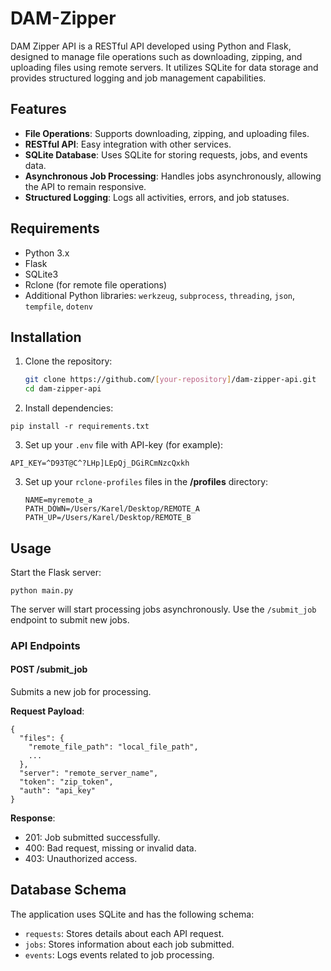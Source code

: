 
# DAM-Zipper

DAM Zipper API is a RESTful API developed using Python and Flask, designed to manage file operations such as downloading, zipping, and uploading files using remote servers. It utilizes SQLite for data storage and provides structured logging and job management capabilities.

## Features

- **File Operations**: Supports downloading, zipping, and uploading files.
- **RESTful API**: Easy integration with other services.
- **SQLite Database**: Uses SQLite for storing requests, jobs, and events data.
- **Asynchronous Job Processing**: Handles jobs asynchronously, allowing the API to remain responsive.
- **Structured Logging**: Logs all activities, errors, and job statuses.

## Requirements

- Python 3.x
- Flask
- SQLite3
- Rclone (for remote file operations)
- Additional Python libraries: `werkzeug`, `subprocess`, `threading`, `json`, `tempfile`, `dotenv`

## Installation

1. Clone the repository:
   ```bash
   git clone https://github.com/[your-repository]/dam-zipper-api.git
   cd dam-zipper-api
   ```

2. Install dependencies:
```
pip install -r requirements.txt
```

3. Set up your `.env` file with API-key (for example):
```
API_KEY=^D93T@C^?LHp]LEpQj_DGiRCmNzcQxkh
```

3. Set up your `rclone-profiles` files in the **/profiles** directory:
	```
	NAME=myremote_a
	PATH_DOWN=/Users/Karel/Desktop/REMOTE_A
	PATH_UP=/Users/Karel/Desktop/REMOTE_B
	```

## Usage
Start the Flask server:
```
python main.py
```

The server will start processing jobs asynchronously. Use the `/submit_job` endpoint to submit new jobs.

### API Endpoints

#### POST /submit_job

Submits a new job for processing.

**Request Payload**:

```
{
  "files": {
    "remote_file_path": "local_file_path",
    ...
  },
  "server": "remote_server_name",
  "token": "zip_token",
  "auth": "api_key"
}
```

**Response**:

-   201: Job submitted successfully.
-   400: Bad request, missing or invalid data.
-   403: Unauthorized access.

## Database Schema

The application uses SQLite and has the following schema:

-   `requests`: Stores details about each API request.
-   `jobs`: Stores information about each job submitted.
-   `events`: Logs events related to job processing.
